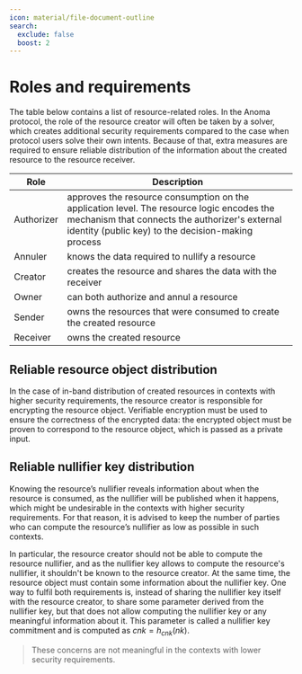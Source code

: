 ```yaml
---
icon: material/file-document-outline
search:
  exclude: false
  boost: 2
---
```


# Roles and requirements


The table below contains a list of resource-related roles. In the Anoma protocol, the role of the resource creator will often be taken by a solver, which creates additional security requirements compared to the case when protocol users solve their own intents. Because of that, extra measures are required to ensure reliable distribution of the information about the created resource to the resource receiver.

|Role| Description|
|-|-|
Authorizer | approves the resource consumption on the application level. The resource logic encodes the mechanism that connects the authorizer's external identity (public key) to the decision-making process
Annuler | knows the data required to nullify a resource
Creator | creates the resource and shares the data with the receiver
Owner | can both authorize and annul a resource
Sender | owns the resources that were consumed to create the created resource
Receiver | owns the created resource

<!--ᚦ
    «So, `annul` and `nullify` are synonyms?
    Owner is "just" shorthand for Authorizer+Annuler?
    »
-->

## Reliable resource object distribution

In the case of in-band distribution of created resources in contexts with higher security requirements, the resource creator is responsible for encrypting the resource object. Verifiable encryption must be used to ensure the correctness of the encrypted data: the encrypted object must be proven to correspond to the resource object, which is passed as a private input.

<!--ᚦ
    «@"private input" to what? I guess as part of the witness to some prove function»
-->

## Reliable nullifier key distribution
<!--ᚦ
    «"Nullifier" vs. "Nullfier key" what's the difference? (it is explained only later below)»
-->

Knowing the resource’s nullifier reveals information about when the resource is consumed, as the nullifier will be published when it happens, which might be undesirable in the contexts with higher security requirements. For that reason, it is advised to keep the number of parties who can compute the resource’s nullifier as low as possible in such contexts.

In particular, the resource creator should not be able to compute the resource nullifier, and as the nullifier key allows to compute the resource's nullifier, it shouldn't be known to the resource creator.
At the same time, the resource object must contain some information about the nullifier key. One way to fulfil both requirements is, instead of sharing the nullifier key itself with the resource creator, to share some parameter derived from the nullifier key, but that does not allow computing the nullifier key or any meaningful information about it. This parameter is called a nullifier key commitment and is computed as $cnk = h_{cnk}(nk)$.

<!--ᚦ
    «this is a definition of nullifier key commitment, right?»
-->

> These concerns are not meaningful in the contexts with lower security requirements.

<!--ᚦ
    «this is supposed to be probably a `!!! note` or footnote»
-->

<!--ᚦtags:nits,reviewed,consistent-->
